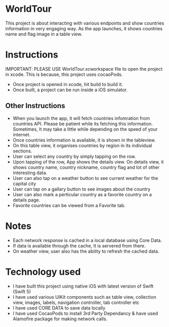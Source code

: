 # WorldTour

This project is about interacting with various endpoints and show countries information in very engaging way. As the app launches, it shows countries name and flag image in a 
table view. 

# Instructions 

IMPORTANT:  PLEASE USE WorldTour.xcworkspace file to open the project in xcode. This is because, this project uses cocaoPods.
- Once project is opened in xcode, hit build to build it.
- Once built, a project can be run inside a iOS simulator.

Other Instructions
------------------

- When you launch the app, it will fetch countries infomration from countries API. Please be patient while its fetching this information. Sometimes, It may take a little while 
  depending on the speed of your internet.
- Once countries information is available, it is shown in the tableview.
- On this table view, it organises countries by region in its individual sections.
- User can select any country by simply tapping on the row.
- Upon tapping of the row, App shows the details view. On details view, it shows country name, country nickname, country flag and lot of other interesting data.
- User can also tap on a weather button to see current weather for the capital city
- User can tap on a gallary button to see images about the country
- User can also mark a perticular country as a favorite country on a details page.
- Favorite countries can be viewed from a Favorite tab.

# Notes
- Each network response is cached in a local database using Core Data.
- If data is available through the cache, It is servered from there.
- On weather view, user also has the ability to refresh the cached data.

# Technology used
- I have built this project using native iOS with latest version of Swift (Swift 5)
- I have used various UIKit components such as table view, collection view, images, labels, navigation controller, tab controller etc
- I have used CORE DATA to save data locally
- I have used CocaoPods to install 3rd Party Dependancy & have used Alamofire package for making network calls.

